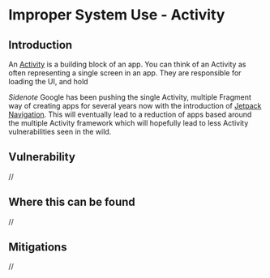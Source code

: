 # Improper System Use - Activity

## Introduction
An [Activity](https://developer.android.com/reference/android/app/Activity) is a building block of an app. You can think of an Activity as often representing a single screen in an app. They are responsible for loading the UI, and hold 

*Sidenote* Google has been pushing the single Activity, multiple Fragment way of creating apps for several years now with the introduction of [Jetpack Navigation](https://developer.android.com/guide/navigation/). This will eventually lead to a reduction of apps based around the multiple Activity framework which will hopefully lead to less Activity vulnerabilities seen in the wild.

## Vulnerability
//

## Where this can be found
//

## Mitigations
//
